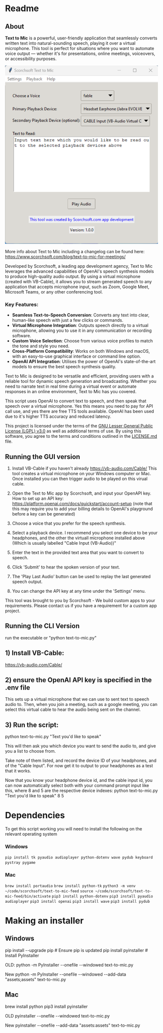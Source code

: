 # Readme

## About

**Text to Mic** is a powerful, user-friendly application that seamlessly converts written text into natural-sounding speech, playing it over a virtual microphone. This tool is perfect for situations where you want to automate voice output — whether it's for presentations, online meetings, voiceovers, or accessibility purposes.

![Example Image 1](images/app-screenshot-v1-0-0.png)

More info about Text to Mic including a changelog can be found here:
https://www.scorchsoft.com/blog/text-to-mic-for-meetings/

Developed by Scorchsoft, a leading app development agency, Text to Mic leverages the advanced capabilities of OpenAI's speech synthesis models to produce high-quality audio output. By using a virtual microphone (created with VB-Cable), it allows you to stream generated speech to any application that accepts microphone input, such as Zoom, Google Meet, Microsoft Teams, or any other conferencing tool.

### Key Features:
- **Seamless Text-to-Speech Conversion**: Converts any text into clear, human-like speech with just a few clicks or commands.
- **Virtual Microphone Integration**: Outputs speech directly to a virtual microphone, allowing you to use it in any communication or recording software.
- **Custom Voice Selection**: Choose from various voice profiles to match the tone and style you need.
- **Cross-Platform Compatibility**: Works on both Windows and macOS, with an easy-to-use graphical interface or command line option.
- **OpenAI API Integration**: Utilises the power of OpenAI's state-of-the-art models to ensure the best speech synthesis quality.


Text to Mic is designed to be versatile and efficient, providing users with a reliable tool for dynamic speech generation and broadcasting. Whether you need to narrate text in real time during a virtual event or automate responses in an online environment, Text to Mic has you covered.

This script uses OpenAI to convert text to speech, and then speak that speech over a virtual microphone. Yes this means you need to pay for API call use, and yes there are free TTS tools available. OpenAI has been used due to it's higher TTS accuracy and reduced latency.

This project is licensed under the terms of the [GNU Lesser General Public License (LGPL) v3.0](LICENSE.md) as well as additional terms of use. By using this software, you agree to the terms and conditions outlined in the [LICENSE.md](LICENSE.md) file.


## Running the GUI version

1. Install VB-Cable if you haven't already
https://vb-audio.com/Cable/
This tool creates a virtual microphone on your Windows computer or Mac. Once installed you can then trigger audio to be played on this virual cable.

2. Open the Text to Mic app by Scorchsoft, and input your OpenAPI key. How to set up an API key:
https://platform.openai.com/docs/quickstart/account-setup
(note that this may require you to add your billing details to OpenAI's playground before a key can be generated)

3. Choose a voice that you prefer for the speech synthesis.

4. Select a playback device. I recommend you select one device to be your headphones, and the other the virtuall microphone installed above (Which is usually labelled "Cable Input (VB-Audio))"

3. Enter the text in the provided text area that you want to convert to speech.

4. Click 'Submit' to hear the spoken version of your text.

5. The 'Play Last Audio' button can be used to replay the last generated speech output.

6. You can change the API key at any time under the 'Settings' menu.

This tool was brought to you by Scorchsoft - We build custom apps to your requirements. Please contact us if you have a requirement for a custom app project.

## Running the CLI Version

run the executable or "python text-to-mic.py"

## 1) Install VB-Cable:
https://vb-audio.com/Cable/

## 2) ensure the OpenAI API key is specified in the .env file
This sets up a virtual microphone that we can use to sent text to speech audio to. Then, when you join a meeting, such as a google meeting, you can select this virtual cable to hear the audio being sent on the channel.

## 3) Run the script:
python text-to-mic.py "Text you'd like to speak"

This will then ask you which device you want to send the audio to, and give you a list to choose from. 

Take note of them listed, and record the device ID of your headphones, and of the "Cable Input". For now get it to output to your headphones as a test that it works.

Now that you know your headphone device id, and the cable input id, you can now automatically select both with your command prompt input like this, where 8 and 5 are the respective device indexes:
python text-to-mic.py "Text you'd like to speak" 8 5


# Dependencies

To get this script working you will need to install the following on the relevant operating system

### Windows
`pip install tk pyaudio audioplayer python-dotenv wave pydub keyboard pystray pygame`



### Mac

`brew install portaudio`
`brew install python-tk`
`python3 -m venv ~/code/scorchsoft/text-to-mic-feed`
`source ~/code/scorchsoft/text-to-mic-feed/bin/activate`
`pip3 install python-dotenv`
`pip3 install pyaudio audioplayer`
`pip3 install openai`
`pip3 install wave`
`pip3 install pydub`


# Making an installer

## Windows

pip install --upgrade pip  # Ensure pip is updated
pip install pyinstaller   # Install PyInstaller

OLD:
python -m PyInstaller --onefile --windowed text-to-mic.py

New
python -m PyInstaller --onefile --windowed --add-data "assets;assets" text-to-mic.py

## Mac

brew install python
pip3 install pyinstaller

OLD
pyinstaller --onefile --windowed text-to-mic.py

New
pyinstaller --onefile --add-data "assets:assets" text-to-mic.py
